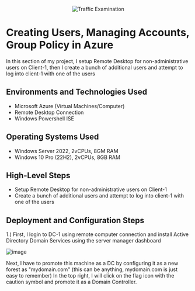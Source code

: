 <p align="center">
<img src="https://i.imgur.com/Ua7udoS.png" alt="Traffic Examination"/>
</p>

<h1>Creating Users, Managing Accounts, Group Policy in Azure</h1>

In this section of my project, I setup Remote Desktop for non-administrative users on Client-1, then I create a bunch of additional users and attempt to log into client-1 with one of the users
 <br />


<h2>Environments and Technologies Used</h2>

- Microsoft Azure (Virtual Machines/Computer)
- Remote Desktop Connection
- Windows Powershell ISE

<h2>Operating Systems Used </h2>

- Windows Server 2022, 2vCPUs, 8GM RAM
- Windows 10 Pro (22H2), 2vCPUs, 8GB RAM

<h2>High-Level Steps</h2>

- Setup Remote Desktop for non-administrative users on Client-1
- Create a bunch of additional users and attempt to log into client-1 with one of the users


<h2>Deployment and Configuration Steps</h2>


 1.) First, I login to DC-1 using remote computer connection and install Active Directory Domain Services using the server manager dashboard
 
![image](https://github.com/user-attachments/assets/04d6ebd5-0387-4122-bb58-31d0bb0c9f25)



<p>
Next, I have to promote this machine as a DC by configuring it as a new forest as "mydomain.com" (this can be anything, mydomain.com is just easy to remember) In the top right, I will click on the flag icon with the caution symbol and promote it as a Domain Controller.
</p>
<br />
